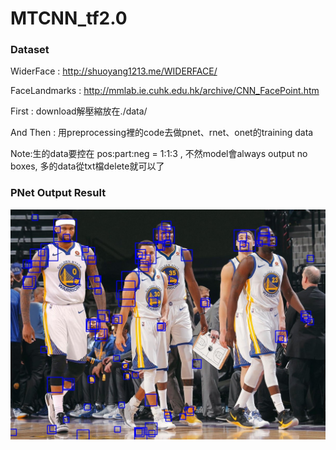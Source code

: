 # MTCNN_tf2.0

### Dataset


WiderFace : http://shuoyang1213.me/WIDERFACE/

FaceLandmarks : http://mmlab.ie.cuhk.edu.hk/archive/CNN_FacePoint.htm

First : download解壓縮放在./data/

And Then : 用preprocessing裡的code去做pnet、rnet、onet的training data

Note:生的data要控在 pos:part:neg = 1:1:3 , 不然model會always output no boxes, 多的data從txt檔delete就可以了


### PNet Output Result
![PNet_output_boxes](./test_imgs/result_pnet.jpg)

